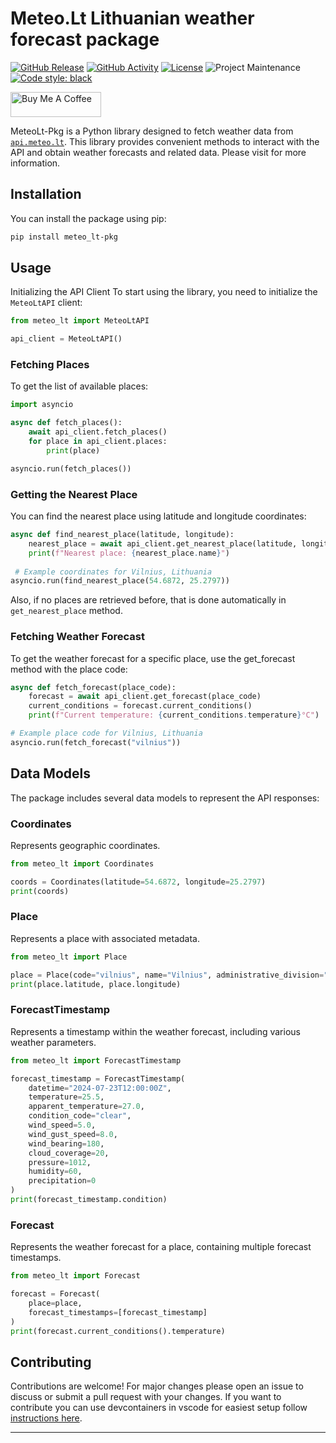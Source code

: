 # Meteo.Lt Lithuanian weather forecast package

[![GitHub Release][releases-shield]][releases]
[![GitHub Activity][commits-shield]][commits]
[![License][license-shield]](LICENSE)
![Project Maintenance][maintenance-shield]
[![Code style: black](https://img.shields.io/badge/code%20style-black-000000.svg)](https://github.com/psf/black)

<a href="https://buymeacoffee.com/pdfdc52z8h" target="_blank"><img src="https://cdn.buymeacoffee.com/buttons/v2/default-yellow.png" alt="Buy Me A Coffee" style="height: 40px !important;width: 145px !important;" ></a>

MeteoLt-Pkg is a Python library designed to fetch weather data from [`api.meteo.lt`](https://api.meteo.lt/). This library provides convenient methods to interact with the API and obtain weather forecasts and related data. Please visit for more information.

## Installation

You can install the package using pip:

```bash
pip install meteo_lt-pkg
```

## Usage

Initializing the API Client
To start using the library, you need to initialize the `MeteoLtAPI` client:

```python
from meteo_lt import MeteoLtAPI

api_client = MeteoLtAPI()
```

### Fetching Places

To get the list of available places:

```python
import asyncio

async def fetch_places():
    await api_client.fetch_places()
    for place in api_client.places:
        print(place)

asyncio.run(fetch_places())
```

### Getting the Nearest Place

You can find the nearest place using latitude and longitude coordinates:

```python
async def find_nearest_place(latitude, longitude):
    nearest_place = await api_client.get_nearest_place(latitude, longitude)
    print(f"Nearest place: {nearest_place.name}")
 
 # Example coordinates for Vilnius, Lithuania
asyncio.run(find_nearest_place(54.6872, 25.2797)) 
```

Also, if no places are retrieved before, that is done automatically in `get_nearest_place` method.

### Fetching Weather Forecast

To get the weather forecast for a specific place, use the get_forecast method with the place code:

```python
async def fetch_forecast(place_code):
    forecast = await api_client.get_forecast(place_code)
    current_conditions = forecast.current_conditions()
    print(f"Current temperature: {current_conditions.temperature}°C")

# Example place code for Vilnius, Lithuania
asyncio.run(fetch_forecast("vilnius"))  
```

## Data Models

The package includes several data models to represent the API responses:

### Coordinates

Represents geographic coordinates.

```python
from meteo_lt import Coordinates

coords = Coordinates(latitude=54.6872, longitude=25.2797)
print(coords)
```

### Place

Represents a place with associated metadata.

```python
from meteo_lt import Place

place = Place(code="vilnius", name="Vilnius", administrative_division="Vilnius City Municipality", country="LT", coordinates=coords)
print(place.latitude, place.longitude)
```

### ForecastTimestamp

Represents a timestamp within the weather forecast, including various weather parameters.

```python
from meteo_lt import ForecastTimestamp

forecast_timestamp = ForecastTimestamp(
    datetime="2024-07-23T12:00:00Z",
    temperature=25.5,
    apparent_temperature=27.0,
    condition_code="clear",
    wind_speed=5.0,
    wind_gust_speed=8.0,
    wind_bearing=180,
    cloud_coverage=20,
    pressure=1012,
    humidity=60,
    precipitation=0
)
print(forecast_timestamp.condition)
```

### Forecast

Represents the weather forecast for a place, containing multiple forecast timestamps.

```python
from meteo_lt import Forecast

forecast = Forecast(
    place=place,
    forecast_timestamps=[forecast_timestamp]
)
print(forecast.current_conditions().temperature)
```

## Contributing

Contributions are welcome! For major changes please open an issue to discuss or submit a pull request with your changes. If you want to contribute you can use devcontainers in vscode for easiest setup follow [instructions here](.devcontainer/README.md).

***

[commits-shield]: https://img.shields.io/github/commit-activity/y/Brunas/meteo_lt-pkg.svg?style=flat-square
[commits]: https://github.com/Brunas/meteo_lt-pkg/commits/main
[license-shield]: https://img.shields.io/github/license/Brunas/meteo_lt-pkg.svg?style=flat-square
[maintenance-shield]: https://img.shields.io/badge/maintainer-Brunas%20%40Brunas-blue.svg?style=flat-square
[releases-shield]: https://img.shields.io/github/release/Brunas/meteo_lt-pkg.svg?style=flat-square
[releases]: https://github.com/Brunas/meteo_lt-pkg/releases